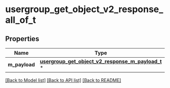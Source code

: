 # usergroup_get_object_v2_response_all_of_t

## Properties
Name | Type | Description | Notes
------------ | ------------- | ------------- | -------------
**m_payload** | [**usergroup_get_object_v2_response_m_payload_t**](usergroup_get_object_v2_response_m_payload.md) \* |  | 

[[Back to Model list]](../README.md#documentation-for-models) [[Back to API list]](../README.md#documentation-for-api-endpoints) [[Back to README]](../README.md)


